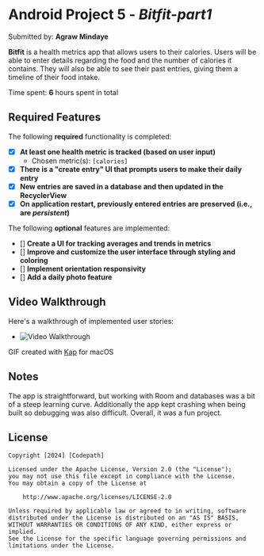 # Android Project 5 - *Bitfit-part1*

Submitted by: **Agraw Mindaye**

**Bitfit** is a health metrics app that allows users to their calories. Users will be able to enter details
regarding the food and the number of calories it contains. They will also be able to see their past entries,
giving them a timeline of their food intake.

Time spent: **6** hours spent in total

## Required Features

The following **required** functionality is completed:

- [x] **At least one health metric is tracked (based on user input)**
    - Chosen metric(s): `[calories]`
- [x] **There is a "create entry" UI that prompts users to make their daily entry**
- [x] **New entries are saved in a database and then updated in the RecyclerView**
- [x] **On application restart, previously entered entries are preserved (i.e., are *persistent*)**

The following **optional** features are implemented:

- [] **Create a UI for tracking averages and trends in metrics**
- [] **Improve and customize the user interface through styling and coloring**
- [] **Implement orientation responsivity**
- [] **Add a daily photo feature**

## Video Walkthrough

Here's a walkthrough of implemented user stories:

- <img src='calories.gif' title='Video Walkthrough' width='' alt='Video Walkthrough' />

GIF created with [Kap](https://getkap.co/) for macOS

## Notes

The app is straightforward, but working with Room and databases was 
a bit of a steep learning curve. Additionally the app kept crashing when 
being built so debugging was also difficult. Overall, it was a fun project.

## License

    Copyright [2024] [Codepath]

    Licensed under the Apache License, Version 2.0 (the "License");
    you may not use this file except in compliance with the License.
    You may obtain a copy of the License at

        http://www.apache.org/licenses/LICENSE-2.0

    Unless required by applicable law or agreed to in writing, software
    distributed under the License is distributed on an "AS IS" BASIS,
    WITHOUT WARRANTIES OR CONDITIONS OF ANY KIND, either express or implied.
    See the License for the specific language governing permissions and
    limitations under the License.
